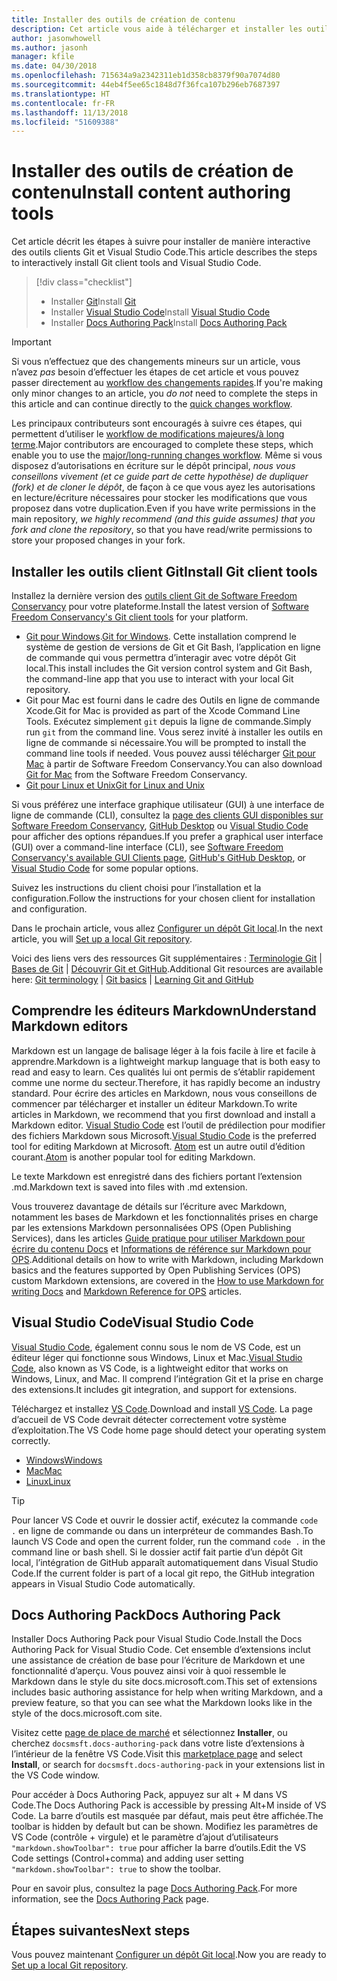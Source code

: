 ```yaml
---
title: Installer des outils de création de contenu
description: Cet article vous aide à télécharger et installer les outils clients dont vous avez besoin pour Git et pour l’édition de fichiers Markdown.
author: jasonwhowell
ms.author: jasonh
manager: kfile
ms.date: 04/30/2018
ms.openlocfilehash: 715634a9a2342311eb1d358cb8379f90a7074d80
ms.sourcegitcommit: 44eb4f5ee65c1848d7f36fca107b296eb7687397
ms.translationtype: HT
ms.contentlocale: fr-FR
ms.lasthandoff: 11/13/2018
ms.locfileid: "51609388"
---
```

# <a name="install-content-authoring-tools"></a><span data-ttu-id="e7a65-103">Installer des outils de création de contenu</span><span class="sxs-lookup"><span data-stu-id="e7a65-103">Install content authoring tools</span></span>

<span data-ttu-id="e7a65-104">Cet article décrit les étapes à suivre pour installer de manière interactive des outils clients Git et Visual Studio Code.</span><span class="sxs-lookup"><span data-stu-id="e7a65-104">This article describes the steps to interactively install Git client tools and Visual Studio Code.</span></span>
> [!div class="checklist"]
> * <span data-ttu-id="e7a65-105">Installer [Git](https://git-scm.com/)</span><span class="sxs-lookup"><span data-stu-id="e7a65-105">Install [Git](https://git-scm.com/)</span></span>
> * <span data-ttu-id="e7a65-106">Installer [Visual Studio Code](https://code.visualstudio.com/)</span><span class="sxs-lookup"><span data-stu-id="e7a65-106">Install [Visual Studio Code](https://code.visualstudio.com/)</span></span>
> * <span data-ttu-id="e7a65-107">Installer [Docs Authoring Pack](https://marketplace.visualstudio.com/items?itemName=docsmsft.docs-authoring-pack)</span><span class="sxs-lookup"><span data-stu-id="e7a65-107">Install [Docs Authoring Pack](https://marketplace.visualstudio.com/items?itemName=docsmsft.docs-authoring-pack)</span></span>

>[!IMPORTANT]
> <span data-ttu-id="e7a65-108">Si vous n’effectuez que des changements mineurs sur un article, vous n’avez *pas* besoin d’effectuer les étapes de cet article et vous pouvez passer directement au [workflow des changements rapides](index.md#quick-edits-to-existing-documents).</span><span class="sxs-lookup"><span data-stu-id="e7a65-108">If you're making only minor changes to an article, you *do not* need to complete the steps in this article and can continue directly to the [quick changes workflow](index.md#quick-edits-to-existing-documents).</span></span>
>
> <span data-ttu-id="e7a65-109">Les principaux contributeurs sont encouragés à suivre ces étapes, qui permettent d’utiliser le [workflow de modifications majeures/à long terme](how-to-write-workflows-major.md).</span><span class="sxs-lookup"><span data-stu-id="e7a65-109">Major contributors are encouraged to complete these steps, which enable you to use the [major/long-running changes workflow](how-to-write-workflows-major.md).</span></span> <span data-ttu-id="e7a65-110">Même si vous disposez d’autorisations en écriture sur le dépôt principal, *nous vous conseillons vivement (et ce guide part de cette hypothèse) de dupliquer (fork) et de cloner le dépôt*, de façon à ce que vous ayez les autorisations en lecture/écriture nécessaires pour stocker les modifications que vous proposez dans votre duplication.</span><span class="sxs-lookup"><span data-stu-id="e7a65-110">Even if you have write permissions in the main repository, *we highly recommend (and this guide assumes) that you fork and clone the repository*, so that you have read/write permissions to store your proposed changes in your fork.</span></span>

## <a name="install-git-client-tools"></a><span data-ttu-id="e7a65-111">Installer les outils client Git</span><span class="sxs-lookup"><span data-stu-id="e7a65-111">Install Git client tools</span></span> 

 <span data-ttu-id="e7a65-112">Installez la dernière version des [outils client Git de Software Freedom Conservancy](https://git-scm.com/download/) pour votre plateforme.</span><span class="sxs-lookup"><span data-stu-id="e7a65-112">Install the latest version of [Software Freedom Conservancy's Git client tools](https://git-scm.com/download/) for your platform.</span></span> 

* <span data-ttu-id="e7a65-113">[Git pour Windows](https://git-scm.com/download/win).</span><span class="sxs-lookup"><span data-stu-id="e7a65-113">[Git for Windows](https://git-scm.com/download/win).</span></span> <span data-ttu-id="e7a65-114">Cette installation comprend le système de gestion de versions de Git et Git Bash, l’application en ligne de commande qui vous permettra d’interagir avec votre dépôt Git local.</span><span class="sxs-lookup"><span data-stu-id="e7a65-114">This install includes the Git version control system and Git Bash, the command-line app that you use to interact with your local Git repository.</span></span>
* <span data-ttu-id="e7a65-115">Git pour Mac est fourni dans le cadre des Outils en ligne de commande Xcode.</span><span class="sxs-lookup"><span data-stu-id="e7a65-115">Git for Mac is provided as part of the Xcode Command Line Tools.</span></span> <span data-ttu-id="e7a65-116">Exécutez simplement `git` depuis la ligne de commande.</span><span class="sxs-lookup"><span data-stu-id="e7a65-116">Simply run `git` from the command line.</span></span> <span data-ttu-id="e7a65-117">Vous serez invité à installer les outils en ligne de commande si nécessaire.</span><span class="sxs-lookup"><span data-stu-id="e7a65-117">You will be prompted to install the command line tools if needed.</span></span> <span data-ttu-id="e7a65-118">Vous pouvez aussi télécharger [Git pour Mac](https://git-scm.com/download/mac) à partir de Software Freedom Conservancy.</span><span class="sxs-lookup"><span data-stu-id="e7a65-118">You can also download [Git for Mac](https://git-scm.com/download/mac) from the Software Freedom Conservancy.</span></span>
* [<span data-ttu-id="e7a65-119">Git pour Linux et Unix</span><span class="sxs-lookup"><span data-stu-id="e7a65-119">Git for Linux and Unix</span></span>](https://git-scm.com/download/linux)

<span data-ttu-id="e7a65-120">Si vous préférez une interface graphique utilisateur (GUI) à une interface de ligne de commande (CLI), consultez la [page des clients GUI disponibles sur Software Freedom Conservancy](https://git-scm.com/downloads/guis), [GitHub Desktop](https://desktop.github.com/) ou [Visual Studio Code](https://www.visualstudio.com/products/code-vs.aspx) pour afficher des options répandues.</span><span class="sxs-lookup"><span data-stu-id="e7a65-120">If you prefer a graphical user interface (GUI) over a command-line interface (CLI), see [Software Freedom Conservancy's available GUI Clients page](https://git-scm.com/downloads/guis), [GitHub's GitHub Desktop](https://desktop.github.com/), or [Visual Studio Code](https://www.visualstudio.com/products/code-vs.aspx) for some popular options.</span></span>

<span data-ttu-id="e7a65-121">Suivez les instructions du client choisi pour l’installation et la configuration.</span><span class="sxs-lookup"><span data-stu-id="e7a65-121">Follow the instructions for your chosen client for installation and configuration.</span></span>

<span data-ttu-id="e7a65-122">Dans le prochain article, vous allez [Configurer un dépôt Git local](get-started-setup-local.md).</span><span class="sxs-lookup"><span data-stu-id="e7a65-122">In the next article, you will [Set up a local Git repository](get-started-setup-local.md).</span></span>

   <span data-ttu-id="e7a65-123">Voici des liens vers des ressources Git supplémentaires : [Terminologie Git](https://help.github.com/articles/github-glossary) | [Bases de Git](https://git-scm.com/book/en/v2/Getting-Started-Git-Basics) | [Découvrir Git et GitHub](https://help.github.com/articles/good-resources-for-learning-git-and-github/).</span><span class="sxs-lookup"><span data-stu-id="e7a65-123">Additional Git resources are available here: [Git terminology](https://help.github.com/articles/github-glossary) | [Git basics](https://git-scm.com/book/en/v2/Getting-Started-Git-Basics) | [Learning Git and GitHub](https://help.github.com/articles/good-resources-for-learning-git-and-github/)</span></span>

## <a name="understand-markdown-editors"></a><span data-ttu-id="e7a65-124">Comprendre les éditeurs Markdown</span><span class="sxs-lookup"><span data-stu-id="e7a65-124">Understand Markdown editors</span></span>

<span data-ttu-id="e7a65-125">Markdown est un langage de balisage léger à la fois facile à lire et facile à apprendre.</span><span class="sxs-lookup"><span data-stu-id="e7a65-125">Markdown is a lightweight markup language that is both easy to read and easy to learn.</span></span> <span data-ttu-id="e7a65-126">Ces qualités lui ont permis de s’établir rapidement comme une norme du secteur.</span><span class="sxs-lookup"><span data-stu-id="e7a65-126">Therefore, it has rapidly become an industry standard.</span></span> <span data-ttu-id="e7a65-127">Pour écrire des articles en Markdown, nous vous conseillons de commencer par télécharger et installer un éditeur Markdown.</span><span class="sxs-lookup"><span data-stu-id="e7a65-127">To write articles in Markdown, we recommend that you first download and install a Markdown editor.</span></span>  <span data-ttu-id="e7a65-128">[Visual Studio Code](https://code.visualstudio.com/) est l’outil de prédilection pour modifier des fichiers Markdown sous Microsoft.</span><span class="sxs-lookup"><span data-stu-id="e7a65-128">[Visual Studio Code](https://code.visualstudio.com/) is the preferred tool for editing Markdown at Microsoft.</span></span> <span data-ttu-id="e7a65-129">[Atom](https://atom.io) est un autre outil d’édition courant.</span><span class="sxs-lookup"><span data-stu-id="e7a65-129">[Atom](https://atom.io) is another popular tool for editing Markdown.</span></span>

<span data-ttu-id="e7a65-130">Le texte Markdown est enregistré dans des fichiers portant l’extension .md.</span><span class="sxs-lookup"><span data-stu-id="e7a65-130">Markdown text is saved into files with .md extension.</span></span>

<span data-ttu-id="e7a65-131">Vous trouverez davantage de détails sur l’écriture avec Markdown, notamment les bases de Markdown et les fonctionnalités prises en charge par les extensions Markdown personnalisées OPS (Open Publishing Services), dans les articles [Guide pratique pour utiliser Markdown pour écrire du contenu Docs](how-to-write-use-markdown.md) et [Informations de référence sur Markdown pour OPS](markdown-reference.md).</span><span class="sxs-lookup"><span data-stu-id="e7a65-131">Additional details on how to write with Markdown, including Markdown basics and the features supported by Open Publishing Services (OPS) custom Markdown extensions, are covered in the [How to use Markdown for writing Docs](how-to-write-use-markdown.md) and [Markdown Reference for OPS](markdown-reference.md) articles.</span></span>

## <a name="visual-studio-code"></a><span data-ttu-id="e7a65-132">Visual Studio Code</span><span class="sxs-lookup"><span data-stu-id="e7a65-132">Visual Studio Code</span></span>

<span data-ttu-id="e7a65-133">[Visual Studio Code](https://code.visualstudio.com/), également connu sous le nom de VS Code, est un éditeur léger qui fonctionne sous Windows, Linux et Mac.</span><span class="sxs-lookup"><span data-stu-id="e7a65-133">[Visual Studio Code](https://code.visualstudio.com/), also known as VS Code, is a lightweight editor that works on Windows, Linux, and Mac.</span></span> <span data-ttu-id="e7a65-134">Il comprend l’intégration Git et la prise en charge des extensions.</span><span class="sxs-lookup"><span data-stu-id="e7a65-134">It includes git integration, and support for extensions.</span></span>

<span data-ttu-id="e7a65-135">Téléchargez et installez [VS Code](https://code.visualstudio.com/).</span><span class="sxs-lookup"><span data-stu-id="e7a65-135">Download and install [VS Code](https://code.visualstudio.com/).</span></span> <span data-ttu-id="e7a65-136">La page d’accueil de VS Code devrait détecter correctement votre système d’exploitation.</span><span class="sxs-lookup"><span data-stu-id="e7a65-136">The VS Code home page should detect your operating system correctly.</span></span>

- [<span data-ttu-id="e7a65-137">Windows</span><span class="sxs-lookup"><span data-stu-id="e7a65-137">Windows</span></span>](https://code.visualstudio.com/docs/setup/windows)
- [<span data-ttu-id="e7a65-138">Mac</span><span class="sxs-lookup"><span data-stu-id="e7a65-138">Mac</span></span>](https://code.visualstudio.com/docs/setup/mac)
- [<span data-ttu-id="e7a65-139">Linux</span><span class="sxs-lookup"><span data-stu-id="e7a65-139">Linux</span></span>](https://code.visualstudio.com/docs/setup/linux)

> [!TIP]
> <span data-ttu-id="e7a65-140">Pour lancer VS Code et ouvrir le dossier actif, exécutez la commande `code .` en ligne de commande ou dans un interpréteur de commandes Bash.</span><span class="sxs-lookup"><span data-stu-id="e7a65-140">To launch VS Code and open the current folder, run the command `code .` in the command line or bash shell.</span></span> <span data-ttu-id="e7a65-141">Si le dossier actif fait partie d’un dépôt Git local, l’intégration de GitHub apparaît automatiquement dans Visual Studio Code.</span><span class="sxs-lookup"><span data-stu-id="e7a65-141">If the current folder is part of a local git repo, the GitHub integration appears in Visual Studio Code automatically.</span></span>

## <a name="docs-authoring-pack"></a><span data-ttu-id="e7a65-142">Docs Authoring Pack</span><span class="sxs-lookup"><span data-stu-id="e7a65-142">Docs Authoring Pack</span></span>
<span data-ttu-id="e7a65-143">Installer Docs Authoring Pack pour Visual Studio Code.</span><span class="sxs-lookup"><span data-stu-id="e7a65-143">Install the Docs Authoring Pack for Visual Studio Code.</span></span> <span data-ttu-id="e7a65-144">Cet ensemble d’extensions inclut une assistance de création de base pour l’écriture de Markdown et une fonctionnalité d’aperçu. Vous pouvez ainsi voir à quoi ressemble le Markdown dans le style du site docs.microsoft.com.</span><span class="sxs-lookup"><span data-stu-id="e7a65-144">This set of extensions includes basic authoring assistance for help when writing Markdown, and a preview feature, so that you can see what the Markdown looks like in the style of the docs.microsoft.com site.</span></span>

   <span data-ttu-id="e7a65-145">Visitez cette [page de place de marché](https://marketplace.visualstudio.com/items?itemName=docsmsft.docs-authoring-pack) et sélectionnez **Installer**, ou cherchez `docsmsft.docs-authoring-pack` dans votre liste d’extensions à l’intérieur de la fenêtre VS Code.</span><span class="sxs-lookup"><span data-stu-id="e7a65-145">Visit this [marketplace page](https://marketplace.visualstudio.com/items?itemName=docsmsft.docs-authoring-pack) and select **Install**, or search for `docsmsft.docs-authoring-pack` in your extensions list in the VS Code window.</span></span> 

   <span data-ttu-id="e7a65-146">Pour accéder à Docs Authoring Pack, appuyez sur alt + M dans VS Code.</span><span class="sxs-lookup"><span data-stu-id="e7a65-146">The Docs Authoring Pack is accessible by pressing Alt+M inside of VS Code.</span></span> <span data-ttu-id="e7a65-147">La barre d’outils est masquée par défaut, mais peut être affichée.</span><span class="sxs-lookup"><span data-stu-id="e7a65-147">The toolbar is hidden by default but can be shown.</span></span> <span data-ttu-id="e7a65-148">Modifiez les paramètres de VS Code (contrôle + virgule) et le paramètre d’ajout d’utilisateurs `"markdown.showToolbar": true` pour afficher la barre d’outils.</span><span class="sxs-lookup"><span data-stu-id="e7a65-148">Edit the VS Code settings (Control+comma) and adding user setting `"markdown.showToolbar": true` to show the toolbar.</span></span>

   <span data-ttu-id="e7a65-149">Pour en savoir plus, consultez la page [Docs Authoring Pack](how-to-write-docs-auth-pack.md).</span><span class="sxs-lookup"><span data-stu-id="e7a65-149">For more information, see the [Docs Authoring Pack](how-to-write-docs-auth-pack.md) page.</span></span>


## <a name="next-steps"></a><span data-ttu-id="e7a65-150">Étapes suivantes</span><span class="sxs-lookup"><span data-stu-id="e7a65-150">Next steps</span></span>

<span data-ttu-id="e7a65-151">Vous pouvez maintenant [Configurer un dépôt Git local](get-started-setup-local.md).</span><span class="sxs-lookup"><span data-stu-id="e7a65-151">Now you are ready to [Set up a local Git repository](get-started-setup-local.md).</span></span>
